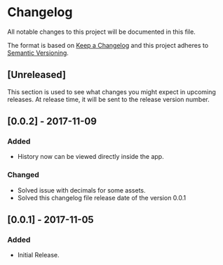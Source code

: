 # Changelog
All notable changes to this project will be documented in this file.

The format is based on [Keep a Changelog](http://keepachangelog.com/en/1.0.0/)
and this project adheres to [Semantic Versioning](http://semver.org/spec/v2.0.0.html).

## [Unreleased]
This section is used to see what changes you might expect in upcoming releases.
At release time, it will be sent to the release version number.

## [0.0.2] - 2017-11-09
### Added
- History now can be viewed directly inside the app.

### Changed
- Solved issue with decimals for some assets.
- Solved this changelog file release date of the version 0.0.1

## [0.0.1] - 2017-11-05
### Added
 - Initial Release.